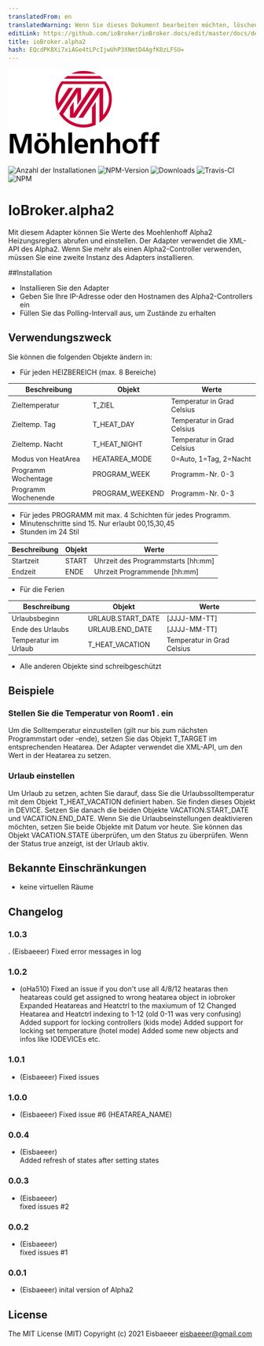 ```yaml
---
translatedFrom: en
translatedWarning: Wenn Sie dieses Dokument bearbeiten möchten, löschen Sie bitte das Feld "translationsFrom". Andernfalls wird dieses Dokument automatisch erneut übersetzt
editLink: https://github.com/ioBroker/ioBroker.docs/edit/master/docs/de/adapterref/iobroker.alpha2/README.md
title: ioBroker.alpha2
hash: EQcdPK8Xi7xiAGe4tLPcIjwUhP3XNmtD4AgfK8zLFSU=
---
```

![Logo](../../../en/adapterref/iobroker.alpha2/admin/mh-logo-schrift.png)

![Anzahl der Installationen](http://iobroker.live/badges/alpha2-stable.svg)
![NPM-Version](http://img.shields.io/npm/v/iobroker.alpha2.svg)
![Downloads](https://img.shields.io/npm/dm/iobroker.alpha2.svg)
![Travis-CI](https://travis-ci.org/Eisbaeeer/ioBroker.alpha2.svg?branch=master)
![NPM](https://nodei.co/npm/iobroker.alpha2.png?downloads=true)

# IoBroker.alpha2
Mit diesem Adapter können Sie Werte des Moehlenhoff Alpha2 Heizungsreglers abrufen und einstellen.
Der Adapter verwendet die XML-API des Alpha2. Wenn Sie mehr als einen Alpha2-Controller verwenden, müssen Sie eine zweite Instanz des Adapters installieren.

##Installation
- Installieren Sie den Adapter
- Geben Sie Ihre IP-Adresse oder den Hostnamen des Alpha2-Controllers ein
- Füllen Sie das Polling-Intervall aus, um Zustände zu erhalten

## Verwendungszweck
Sie können die folgenden Objekte ändern in:

- Für jeden HEIZBEREICH (max. 8 Bereiche)

| Beschreibung | Objekt | Werte |
|---------------------|-----------------|---------------------------|
| Zieltemperatur | T_ZIEL | Temperatur in Grad Celsius |
| Zieltemp. Tag | T_HEAT_DAY | Temperatur in Grad Celsius |
| Zieltemp. Nacht | T_HEAT_NIGHT | Temperatur in Grad Celsius |
| Modus von HeatArea | HEATAREA_MODE | 0=Auto, 1=Tag, 2=Nacht |
| Programm Wochentage | PROGRAM_WEEK | Programm-Nr. 0-3 |
| Programm Wochenende | PROGRAM_WEEKEND | Programm-Nr. 0-3 |

- Für jedes PROGRAMM mit max. 4 Schichten für jedes Programm.
- Minutenschritte sind 15. Nur erlaubt 00,15,30,45
- Stunden im 24 Stil

| Beschreibung | Objekt | Werte |
|---------------------|-----------------|-------------------------------|
| Startzeit | START | Uhrzeit des Programmstarts [hh:mm] |
| Endzeit | ENDE | Uhrzeit Programmende [hh:mm] |

- Für die Ferien

| Beschreibung | Objekt | Werte |
|-----------------------|---------------------|--------------------------|
| Urlaubsbeginn | URLAUB.START_DATE | [JJJJ-MM-TT] |
| Ende des Urlaubs | URLAUB.END_DATE | [JJJJ-MM-TT] |
| Temperatur im Urlaub | T_HEAT_VACATION | Temperatur in Grad Celsius |

- Alle anderen Objekte sind schreibgeschützt

## Beispiele
### Stellen Sie die Temperatur von Room1 . ein
Um die Solltemperatur einzustellen (gilt nur bis zum nächsten Programmstart oder -ende), setzen Sie das Objekt T_TARGET im entsprechenden Heatarea.
Der Adapter verwendet die XML-API, um den Wert in der Heatarea zu setzen.

### Urlaub einstellen
Um Urlaub zu setzen, achten Sie darauf, dass Sie die Urlaubssolltemperatur mit dem Objekt T_HEAT_VACATION definiert haben. Sie finden dieses Objekt in DEVICE.
Setzen Sie danach die beiden Objekte VACATION.START_DATE und VACATION.END_DATE. Wenn Sie die Urlaubseinstellungen deaktivieren möchten, setzen Sie beide Objekte mit Datum vor heute.
Sie können das Objekt VACATION.STATE überprüfen, um den Status zu überprüfen. Wenn der Status true anzeigt, ist der Urlaub aktiv.

## Bekannte Einschränkungen
- keine virtuellen Räume

## Changelog

### 1.0.3
. (Eisbaeeer)
Fixed error messages in log

### 1.0.2
- (oHa510)
Fixed an issue if you don't use all 4/8/12 heataras then heatareas could get assigned to wrong heatarea object in iobroker
Expanded Heatareas and Heatctrl to the maxiumum of 12
Changed Heatarea and Heatctrl indexing to 1-12 (old 0-11 was very confusing)
Added support for locking controllers (kids mode)
Added support for locking set temperature (hotel mode)
Added some new objects and infos like IODEVICEs etc.

### 1.0.1
- (Eisbaeeer)
Fixed issues

### 1.0.0
- (Eisbaeeer)
Fixed issue #6 (HEATAREA_NAME)

### 0.0.4
- (Eisbaeeer)   
Added refresh of states after setting states

### 0.0.3
- (Eisbaeeer)   
fixed issues #2

### 0.0.2
- (Eisbaeeer)   
fixed issues #1

### 0.0.1
- (Eisbaeeer) inital version of Alpha2

## License
The MIT License (MIT)
Copyright (c) 2021 Eisbaeeer eisbaeeer@gmail.com
